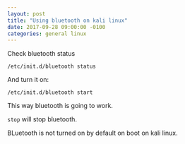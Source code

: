 ```yaml
---
layout: post
title: "Using bluetooth on kali linux"
date: 2017-09-28 09:00:00 -0100
categories: general linux
---
```

Check bluetooth status
```
/etc/init.d/bluetooth status
```
And turn it on:
```
/etc/init.d/bluetooth start
```
This way bluetooth is going to work. 

`stop` will stop bluetooth.

BLuetooth is not turned on by default on boot on kali linux.
